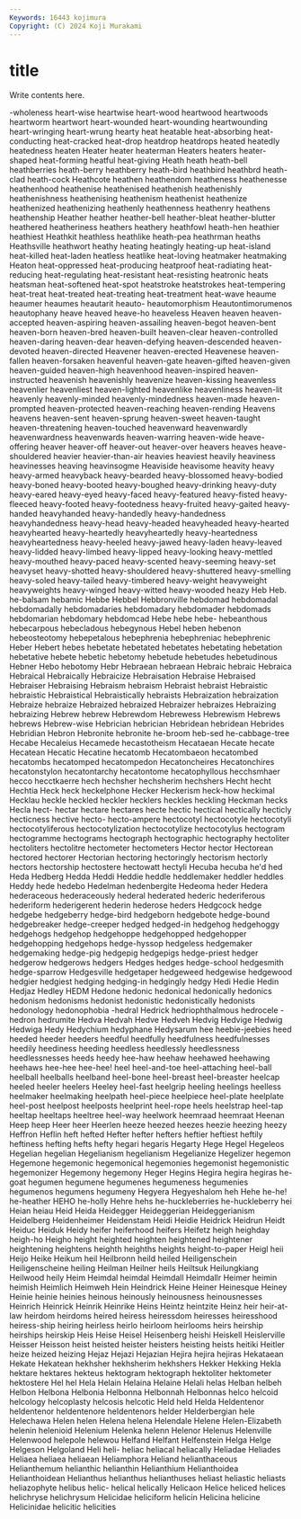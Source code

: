 ```yaml
---
Keywords: 16443 kojimura
Copyright: (C) 2024 Koji Murakami
---
```


# title

Write contents here.



-wholeness heart-wise heartwise heart-wood
heartwood heartwoods heartworm heartwort heart-wounded heart-wounding heartwounding heart-wringing heart-wrung hearty
heat heatable heat-absorbing heat-conducting heat-cracked heat-drop heatdrop heatdrops heated heatedly
heatedness heaten Heater heater heaterman Heaters heaters heater-shaped heat-forming heatful
heat-giving Heath heath heath-bell heathberries heath-berry heathberry heath-bird heathbird heathbrd
heath-clad heath-cock Heathcote heathen heathendom heatheness heathenesse heathenhood heathenise heathenised
heathenish heathenishly heathenishness heathenising heathenism heathenist heathenize heathenized heathenizing heathenly
heathenness heathenry heathens heathenship Heather heather heather-bell heather-bleat heather-blutter heathered
heatheriness heathers heathery heathfowl heath-hen heathier heathiest Heathkit heathless heathlike
heath-pea heathrman heaths Heathsville heathwort heathy heating heatingly heating-up heat-island
heat-killed heat-laden heatless heatlike heat-loving heatmaker heatmaking Heaton heat-oppressed heat-producing
heatproof heat-radiating heat-reducing heat-regulating heat-resistant heat-resisting heatronic heats heatsman heat-softened
heat-spot heatstroke heatstrokes heat-tempering heat-treat heat-treated heat-treating heat-treatment heat-wave heaume
heaumer heaumes heautarit heauto- heautomorphism Heautontimorumenos heautophany heave heaved heave-ho
heaveless Heaven heaven heaven-accepted heaven-aspiring heaven-assailing heaven-begot heaven-bent heaven-born heaven-bred
heaven-built heaven-clear heaven-controlled heaven-daring heaven-dear heaven-defying heaven-descended heaven-devoted heaven-directed Heavener
heaven-erected Heavenese heaven-fallen heaven-forsaken heavenful heaven-gate heaven-gifted heaven-given heaven-guided heaven-high
heavenhood heaven-inspired heaven-instructed heavenish heavenishly heavenize heaven-kissing heavenless heavenlier heavenliest
heaven-lighted heavenlike heavenliness heaven-lit heavenly heavenly-minded heavenly-mindedness heaven-made heaven-prompted heaven-protected
heaven-reaching heaven-rending Heavens heavens heaven-sent heaven-sprung heaven-sweet heaven-taught heaven-threatening heaven-touched
heavenward heavenwardly heavenwardness heavenwards heaven-warring heaven-wide heave-offering heaver heaver-off heaver-out
heaver-over heavers heaves heave-shouldered heavier heavier-than-air heavies heaviest heavily heaviness
heavinesses heaving heavinsogme Heaviside heavisome heavity heavy heavy-armed heavyback heavy-bearded
heavy-blossomed heavy-bodied heavy-boned heavy-booted heavy-boughed heavy-drinking heavy-duty heavy-eared heavy-eyed heavy-faced
heavy-featured heavy-fisted heavy-fleeced heavy-footed heavy-footedness heavy-fruited heavy-gaited heavy-handed heavyhanded heavy-handedly
heavy-handedness heavyhandedness heavy-head heavy-headed heavyheaded heavy-hearted heavyhearted heavy-heartedly heavyheartedly heavy-heartedness
heavyheartedness heavy-heeled heavy-jawed heavy-laden heavy-leaved heavy-lidded heavy-limbed heavy-lipped heavy-looking heavy-mettled
heavy-mouthed heavy-paced heavy-scented heavy-seeming heavy-set heavyset heavy-shotted heavy-shouldered heavy-shuttered heavy-smelling
heavy-soled heavy-tailed heavy-timbered heavy-weight heavyweight heavyweights heavy-winged heavy-witted heavy-wooded heazy
Heb Heb. he-balsam hebamic Hebbe Hebbel Hebbronville hebdomad hebdomadal hebdomadally
hebdomadaries hebdomadary hebdomader hebdomads hebdomarian hebdomary hebdomcad Hebe hebe hebe-
hebeanthous hebecarpous hebecladous hebegynous Hebel heben hebenon hebeosteotomy hebepetalous hebephrenia
hebephreniac hebephrenic Heber Hebert hebes hebetate hebetated hebetates hebetating hebetation
hebetative hebete hebetic hebetomy hebetude hebetudes hebetudinous Hebner Hebo hebotomy
Hebr Hebraean hebraean Hebraic hebraic Hebraica Hebraical Hebraically Hebraicize Hebraisation
Hebraise Hebraised Hebraiser Hebraising Hebraism hebraism Hebraist hebraist Hebraistic hebraistic
Hebraistical Hebraistically hebraists Hebraization hebraization Hebraize hebraize Hebraized hebraized Hebraizer
hebraizes Hebraizing hebraizing Hebrew hebrew Hebrewdom Hebrewess Hebrewism Hebrews hebrews
Hebrew-wise Hebrician hebrician Hebridean hebridean Hebrides Hebridian Hebron Hebronite hebronite
he-broom heb-sed he-cabbage-tree Hecabe Hecaleius Hecamede hecastotheism Hecataean Hecate hecate
Hecatean Hecatic Hecatine hecatomb Hecatombaeon hecatombed hecatombs hecatomped hecatompedon Hecatoncheires
Hecatonchires hecatonstylon hecatontarchy hecatontome hecatophyllous hecchsmhaer hecco hecctkaerre hech hechsher
hechsherim hechshers Hecht hecht Hechtia Heck heck heckelphone Hecker Heckerism
heck-how heckimal Hecklau heckle heckled heckler hecklers heckles heckling Heckman
hecks Hecla hect- hectar hectare hectares hecte hectic hectical hectically
hecticly hecticness hective hecto- hecto-ampere hectocotyl hectocotyle hectocotyli hectocotyliferous hectocotylization
hectocotylize hectocotylus hectogram hectogramme hectograms hectograph hectographic hectography hectoliter hectoliters
hectolitre hectometer hectometers Hector hector Hectorean hectored hectorer Hectorian hectoring
hectoringly hectorism hectorly hectors hectorship hectostere hectowatt hectyli Hecuba hecuba
he'd hed Heda Hedberg Hedda Heddi Heddie heddle heddlemaker heddler
heddles Heddy hede hedebo Hedelman hedenbergite Hedeoma heder Hedera hederaceous
hederaceously hederal hederated hederic hederiferous hederiform hederigerent hederin hederose heders
Hedgcock hedge hedgebe hedgeberry hedge-bird hedgeborn hedgebote hedge-bound hedgebreaker hedge-creeper
hedged hedged-in hedgehog hedgehoggy hedgehogs hedgehop hedgehoppe hedgehopped hedgehopper hedgehopping
hedgehops hedge-hyssop hedgeless hedgemaker hedgemaking hedge-pig hedgepig hedgepigs hedge-priest hedger
hedgerow hedgerows hedgers Hedges hedges hedge-school hedgesmith hedge-sparrow Hedgesville hedgetaper
hedgeweed hedgewise hedgewood hedgier hedgiest hedging hedging-in hedgingly hedgy Hedi
Hedie Hedin Hedjaz Hedley HEDM Hedone hedonic hedonical hedonically hedonics
hedonism hedonisms hedonist hedonistic hedonistically hedonists hedonology hedonophobia -hedral Hedrick
hedriophthalmous hedrocele -hedron hedrumite Hedva Hedvah Hedve Hedveh Hedvig Hedvige
Hedwig Hedwiga Hedy Hedychium hedyphane Hedysarum hee heebie-jeebies heed heeded
heeder heeders heedful heedfully heedfulness heedfulnesses heedily heediness heeding heedless
heedlessly heedlessness heedlessnesses heeds heedy hee-haw heehaw heehawed heehawing heehaws
hee-hee hee-hee! heel heel-and-toe heel-attaching heel-ball heelball heelballs heelband heel-bone
heel-breast heel-breaster heelcap heeled heeler heelers Heeley heel-fast heelgrip heeling
heelings heelless heelmaker heelmaking heelpath heel-piece heelpiece heel-plate heelplate heel-post
heelpost heelposts heelprint heel-rope heels heelstrap heel-tap heeltap heeltaps heeltree
heel-way heelwork heemraad heemraat Heenan Heep heep Heer heer Heerlen
heeze heezed heezes heezie heezing heezy Heffron Heflin heft hefted
Hefter hefter hefters heftier heftiest heftily heftiness hefting hefts hefty
hegari hegaris Hegarty Hege Hegel Hegeleos Hegelian hegelian Hegelianism hegelianism
Hegelianize Hegelizer hegemon Hegemone hegemonic hegemonical hegemonies hegemonist hegemonistic hegemonizer
Hegemony hegemony Heger Hegins Hegira hegira hegiras he-goat hegumen hegumene
hegumenes hegumeness hegumenies hegumenos hegumens hegumeny Hegyera Hegyeshalom heh Hehe
he-he! he-heather HEHO he-holly Hehre hehs he-huckleberries he-huckleberry hei Heian
heiau Heid Heida Heidegger Heideggerian Heideggerianism Heidelberg Heidenheimer Heidenstam Heidi
Heidie Heidrick Heidrun Heidt Heiduc Heiduk Heidy heifer heiferhood heifers
Heifetz heigh heighday heigh-ho Heigho height heighted heighten heightened heightener
heightening heightens heighth heighths heights height-to-paper Heigl heii Heijo Heike
Heikum heil Heilbronn heild heiled Heiligenschein Heiligenscheine heiling Heilman Heilner
heils Heiltsuk Heilungkiang Heilwood heily Heim Heimdal heimdal Heimdall Heimdallr
Heimer heimin heimish Heimlich Heimweh Hein Heindrick Heine Heiner Heinesque
Heiney Heinie heinie heinies heinous heinously heinousness heinousnesses Heinrich Heinrick
Heinrik Heinrike Heins Heintz heintzite Heinz heir heir-at-law heirdom heirdoms
heired heiress heiressdom heiresses heiresshood heiress-ship heiring heirless heirlo heirloom
heirlooms heirs heirship heirships heirskip Heis Heise Heisel Heisenberg heishi
Heiskell Heislerville Heisser Heisson heist heisted heister heisters heisting heists
heitiki Heitler heize heized heizing Hejaz Hejazi Hejazian Hejira hejira
hejiras Hekataean Hekate Hekatean hekhsher hekhsherim hekhshers Hekker Hekking Hekla
hektare hektares hekteus hektogram hektograph hektoliter hektometer hektostere Hel hel
Hela Helain Helaina Helaine Helali helas Helban helbeh Helbon Helbona
Helbonia Helbonna Helbonnah Helbonnas helco helcoid helcology helcoplasty helcosis helcotic
Held held Helda Heldentenor heldentenor heldentenore heldentenors helder Helderbergian hele
Helechawa Helen helen Helena helena Helendale Helene Helen-Elizabeth helenin helenioid
Helenium Helenka helenn Helenor Helenus Helenville Helenwood helepole helewou Helfand
Helfant Helfenstein Helga Helge Helgeson Helgoland Heli heli- heliac heliacal
heliacally Heliadae Heliades Heliaea heliaea heliaean Heliamphora Heliand helianthaceous Helianthemum
helianthic helianthin Helianthium Helianthoidea Helianthoidean Helianthus helianthus helianthuses heliast heliastic
heliasts heliazophyte helibus helic- helical helically Helicaon Helice heliced helices
helichryse helichrysum Helicidae heliciform helicin Helicina helicine Helicinidae helicitic helicities
